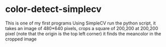 # color-detect-simplecv
This is one of my first programs Using SimpleCV
run the python script, it takes an image of 480*640 pixels, crops a square of 200,200 at 200,200 pixel
(note that the origin is the top left corner)
it finds the meancolor in the cropped image
